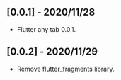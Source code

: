 ## [0.0.1] - 2020/11/28

* Flutter any tab 0.0.1.

## [0.0.2] - 2020/11/29

* Remove flutter_fragments library.


